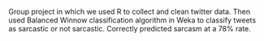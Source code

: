 Group project in which we used R to collect and clean twitter data. Then used Balanced Winnow classification algorithm in Weka to classify tweets as sarcastic or not sarcastic. Correctly predicted sarcasm at a 78% rate.
